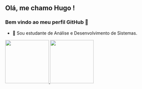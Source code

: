 ## Olá, me chamo Hugo ! 
### Bem vindo ao meu perfil GitHub 👋


- 🔭 Sou estudante de Análise e Desenvolvimento de Sistemas.

<div>
<a href="https://github.com/hugordsp">
<img height="140em" src="https://github-readme-stats.vercel.app/api/top-langs/?username=hugordsp&layout=compact&langs_count=7&theme=dracula"/>
<img height="140em" src="https://github-readme-stats.vercel.app/api?username=hugordsp&show_icons=true&theme=dracula&include_all_commits=true&count_private=true"/>
</div>
